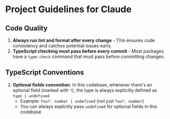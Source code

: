 # Project Guidelines for Claude

## Code Quality
1. **Always run lint and format after every change** - This ensures code consistency and catches potential issues early.
2. **TypeScript checking must pass before every commit** - Most packages have a `type-check` command that must pass before committing changes.

## TypeScript Conventions
1. **Optional fields convention**: In this codebase, whenever there's an optional field (marked with `?`), the type is always explicitly defined as `type | undefined`. 
   - Example: `foo?: number | undefined` (not just `foo?: number`)
   - You can always explicitly pass `undefined` for optional fields in this codebase

